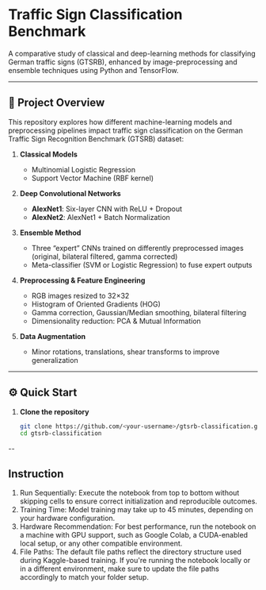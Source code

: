 # Traffic Sign Classification Benchmark

A comparative study of classical and deep-learning methods for classifying German traffic signs (GTSRB), enhanced by image-preprocessing and ensemble techniques
using Python and TensorFlow.

---

## 📖 Project Overview

This repository explores how different machine-learning models and preprocessing pipelines impact traffic sign classification on the German Traffic Sign Recognition Benchmark (GTSRB) dataset:

1. **Classical Models**  
   - Multinomial Logistic Regression  
   - Support Vector Machine (RBF kernel)

2. **Deep Convolutional Networks**  
   - **AlexNet1**: Six-layer CNN with ReLU + Dropout  
   - **AlexNet2**: AlexNet1 + Batch Normalization

3. **Ensemble Method**  
   - Three “expert” CNNs trained on differently preprocessed images (original, bilateral filtered, gamma corrected)  
   - Meta-classifier (SVM or Logistic Regression) to fuse expert outputs

4. **Preprocessing & Feature Engineering**  
   - RGB images resized to 32×32  
   - Histogram of Oriented Gradients (HOG)  
   - Gamma correction, Gaussian/Median smoothing, bilateral filtering  
   - Dimensionality reduction: PCA & Mutual Information

5. **Data Augmentation**  
   - Minor rotations, translations, shear transforms to improve generalization

---

## ⚙️ Quick Start

1. **Clone the repository**  
   ```bash
   git clone https://github.com/<your-username>/gtsrb-classification.git
   cd gtsrb-classification

--
## Instruction

1. Run Sequentially: Execute the notebook from top to bottom without skipping cells to ensure correct initialization and reproducible outcomes.
2. Training Time: Model training may take up to 45 minutes, depending on your hardware configuration.
3. Hardware Recommendation: For best performance, run the notebook on a machine with GPU support, such as Google Colab, a CUDA-enabled local setup, or any other compatible environment.
4. File Paths: The default file paths reflect the directory structure used during Kaggle-based training. If you're running the notebook locally or in a different environment, make sure to update the file paths accordingly to match your folder setup.

